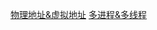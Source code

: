 [物理地址&虚拟地址](http://bbs.chinaunix.net/thread-2083672-1-1.html)
[多进程&多线程](http://blog.csdn.net/hairetz/article/details/4281931)
